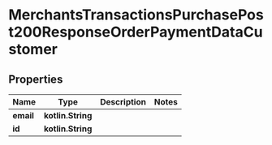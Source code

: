 
# MerchantsTransactionsPurchasePost200ResponseOrderPaymentDataCustomer

## Properties
Name | Type | Description | Notes
------------ | ------------- | ------------- | -------------
**email** | **kotlin.String** |  | 
**id** | **kotlin.String** |  | 



